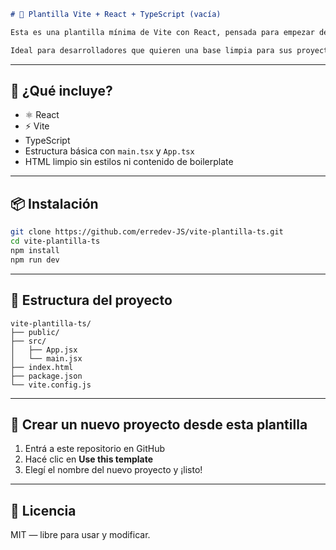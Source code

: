 

```md
# 🧪 Plantilla Vite + React + TypeScript (vacía)

Esta es una plantilla mínima de Vite con React, pensada para empezar desde cero sin contenido de ejemplo ni estilos preinstalados.

Ideal para desarrolladores que quieren una base limpia para sus proyectos.
```
---

## 🚀 ¿Qué incluye?

- ⚛️ React
- ⚡️ Vite
- TypeScript
- Estructura básica con `main.tsx` y `App.tsx`
- HTML limpio sin estilos ni contenido de boilerplate

---

## 📦 Instalación

```bash
git clone https://github.com/erredev-JS/vite-plantilla-ts.git
cd vite-plantilla-ts
npm install
npm run dev
```

---

## 📄 Estructura del proyecto

```
vite-plantilla-ts/
├── public/
├── src/
│   ├── App.jsx
│   └── main.jsx
├── index.html
├── package.json
└── vite.config.js
```

---

## 🧪 Crear un nuevo proyecto desde esta plantilla

1. Entrá a este repositorio en GitHub
2. Hacé clic en **Use this template**
3. Elegí el nombre del nuevo proyecto y ¡listo!

---

## 📝 Licencia

MIT — libre para usar y modificar.
```



